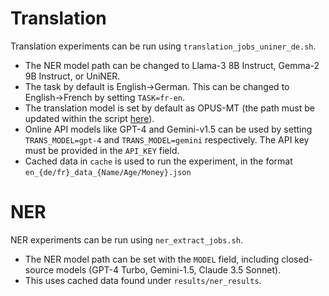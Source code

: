 # Translation

Translation experiments can be run using `translation_jobs_uniner_de.sh`.
- The NER model path can be changed to Llama-3 8B Instruct, Gemma-2 9B Instruct, or UniNER.
- The task by default is English->German. This can be changed to English->French by setting `TASK=fr-en`.
- The translation model is set by default as OPUS-MT (the path must be updated within the script [here](https://github.com/radcarpet/preempt/blob/0abe6e077d214f44682411bcd47194de4f409e79/translation_task/translation_task.py#L103)).
- Online API models like GPT-4 and Gemini-v1.5 can be used by setting `TRANS_MODEL=gpt-4` and `TRANS_MODEL=gemini` respectively. The API key must be provided in the `API_KEY` field.
- Cached data in `cache` is used to run the experiment, in the format `en_{de/fr}_data_{Name/Age/Money}.json`

# NER 

NER experiments can be run using `ner_extract_jobs.sh`.
- The NER model path can be set with the `MODEL` field, including closed-source models (GPT-4 Turbo, Gemini-1.5, Claude 3.5 Sonnet).
- This uses cached data found under `results/ner_results`.
